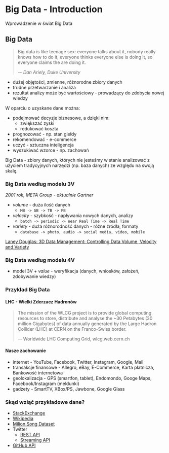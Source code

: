 # Big Data - Introduction

Wprowadzenie w świat Big Data

## Big Data

> Big data is like teenage sex:
> everyone talks about it,
> nobody really knows how to do it,
> everyone thinks everyone else is doing it,
> so everyone claims the are doing it.
>
> -- *Dan Ariely, Duke University*

- dużej objętości, zmienne, różnorodne zbiory danych
- trudne przetwarzanie i analiza
- rezultat analizy może być wartościowy - prowadzący do zdobycia nowej wiedzy

W oparciu o uzyskane dane można:

- podejmować decyzje biznesowe, a dzięki nim:
  - zwiększać zyski
  - redukować koszta
- prognozować - np. stan giełdy
- rekomendować - e-commerce
- uczyć - sztuczna inteligencja
- wyszukiwać wzorce - np. zachowań

Big Data - zbiory danych, których nie jesteśmy w stanie analizować z użyciem tradycyjnych narzędzi (np. baza danych) ze względu na swoją skalę.

### Big Data według modelu 3V

*2001 rok, META Group - aktualnie Gartner*

- *volume* - duża ilość danych
  - ```MB -> GB -> TB -> PB```
- *velocity* - szybkość - napływania nowych danych, analizy
  - ```batch -> periodic -> near Real Time -> Real Time```
- *variety* - duża różnorodność danych - różne źródła, formaty
  - ```database -> photo, audio -> social media, video, mobile```

[Laney Douglas: 3D Data Management: Controlling Data Volume, Velocity and Variety](http://blogs.gartner.com/doug-laney/files/2012/01/ad949-3D-Data-Management-Controlling-Data-Volume-Velocity-and-Variety.pdf)

### Big Data według modelu 4V

- model 3V + *value* - weryfikacja (danych, wniosków, założeń, zdobywanie wiedzy)

### Przykład Big Data

#### LHC - Wielki Zderzacz Hadronów

> The mission of the WLCG project is to provide global computing resources to store, distribute and analyse the ~30 Petabytes (30 million Gigabytes) of data annually generated by the Large Hadron Collider (LHC) at CERN on the Franco-Swiss border.
>
> -- Worldwide LHC Computing Grid, wlcg.web.cern.ch

#### Nasze zachowanie

- internet - YouTube, Facebook, Twitter, Instagram, Google, Mail
- transakcje finansowe - Allegro, eBay, E-Commerce, Karta płatnicza, Bankowość internetowa
- geolokalizacja - GPS (smartfon, tablet), Endomondo, Googe Maps, Facebook/Instagram (meldunki)
- gadżety - SmartTV, XBox/PS, Jawbone, Google Glass

### Skąd wziąć przykładowe dane?

- [StackExchange](https://archive.org/details/stackexchange)
- [Wikipedia](https://en.wikipedia.org/wiki/Wikipedia:Database_download)
- [Milion Song Dataset](http://labrosa.ee.columbia.edu/millionsong)
- Twitter
  - [REST API](https://dev.twitter.com/rest/public)
  - [Streaming API](https://dev.twitter.com/streaming/overview)
- [GitHub API](https://developer.github.com/v3/)